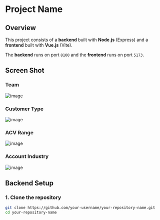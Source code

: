 # Project Name

## Overview
This project consists of a **backend** built with **Node.js** (Express) and a **frontend** built with **Vue.js** (Vite).

The **backend** runs on port `8100` and the **frontend** runs on port `5173`.


## Screen Shot
### Team
![image](https://github.com/user-attachments/assets/bb9685e2-1223-42dc-85ff-1c56e8df9225)

### Customer Type
![image](https://github.com/user-attachments/assets/1b80f19a-6cf3-43b4-b4b2-fed9315a1bf4)

### ACV Range
![image](https://github.com/user-attachments/assets/8dd1e12f-f6b5-427b-9e3d-3be30b9b8457)

### Account Industry
![image](https://github.com/user-attachments/assets/9b91a1e5-bd29-4577-8493-6a4ffc41a56d)

## Backend Setup

### 1. Clone the repository
```bash
git clone https://github.com/your-username/your-repository-name.git
cd your-repository-name
```